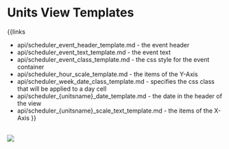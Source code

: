 
Units View Templates
==============

{{links
- api/scheduler_event_header_template.md - the event header
- api/scheduler_event_text_template.md - the event text
- api/scheduler_event_class_template.md - the css style for the event container
- api/scheduler_hour_scale_template.md - the items of the Y-Axis
- api/scheduler_week_date_class_template.md - specifies the css class that will be applied to a day cell
- api/scheduler_{unitsname}_date_template.md - the date in the header of the view
- api/scheduler_{unitsname}_scale_text_template.md - the items of the X-Axis
}}


<br>

<img src="api/units_view_templates.png"/>

